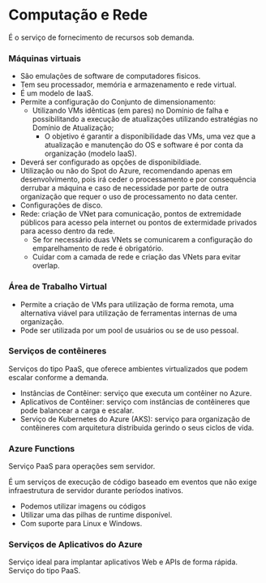 # Computação e Rede
É o serviço de fornecimento de recursos sob demanda.

### Máquinas virtuais
- São emulações de software de computadores fisicos.
- Tem seu processador, memória e armazenamento e rede virtual.
- É um modelo de IaaS.
- Permite a configuração do Conjunto de dimensionamento:
  - Utilizando VMs idênticas (em pares) no Domínio de falha e possibilitando a execução de atualizações utilizando estratégias no Domínio de Atualização;
    - O objetivo é garantir a disponibilidade das VMs, uma vez que a atualização e manutenção do OS e software é por conta da organização (modelo IaaS).
- Deverá ser configurado as opções de disponibildiade.
- Utilização ou não do Spot do Azure, recomendando apenas em desenvolvimento, pois irá ceder o processamento e por consequência derrubar a máquina e caso de necessidade por parte de outra organização que requer o uso de processamento no data center.
- Configurações de disco.
- Rede: criação de VNet para comunicação, pontos de extremidade públicos para acesso pela internet ou pontos de extermidade privados para acesso dentro da rede.
  - Se for necessário duas VNets se comunicarem a configuração do emparelhamento de rede é obrigatório.
  - Cuidar com a camada de rede e criação das VNets para evitar overlap.
 
### Área de Trabalho Virtual
- Permite a criação de VMs para utilização de forma remota, uma alternativa viável para utilização de ferramentas internas de uma organização.
- Pode ser utilizada por um pool de usuários ou se de uso pessoal.

### Serviços de contêineres
Serviços do tipo PaaS, que oferece ambientes virtualizados que podem escalar conforme a demanda.
- Instâncias de Contêiner: serviço que executa um contêiner no Azure.
- Aplicativos de Contêiner: serviço com instâncias de contêineres que pode balancear a carga e escalar.
- Serviço de Kubernetes do Azure (AKS): serviço para organização de contêineres com arquitetura distribuida gerindo o seus ciclos de vida.

### Azure Functions
Serviço PaaS para operações sem servidor.

É um serviços de execução de código baseado em eventos que não exige infraestrutura de servidor durante períodos inativos.
- Podemos utilizar imagens ou códigos
- Utilizar uma das pilhas de runtime disponível.
- Com suporte para Linux e Windows.

### Serviços de Aplicativos do Azure
Serviço ideal para implantar aplicativos Web e APIs de forma rápida. Serviço do tipo PaaS.
